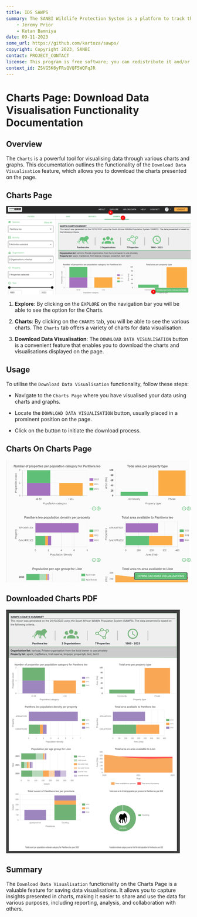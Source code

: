 ```yaml
---
title: IDS SAWPS
summary: The SANBI Wildlife Protection System is a platform to track the population levels of endangered wildlife.
    - Jeremy Prior
    - Ketan Bamniya
date: 09-11-2023
some_url: https://github.com/kartoza/sawps/
copyright: Copyright 2023, SANBI
contact: PROJECT_CONTACT
license: This program is free software; you can redistribute it and/or modify it under the terms of the GNU Affero General Public License as published by the Free Software Foundation; either version 3 of the License, or (at your option) any later version.
context_id: ZSVG5K6yFRsQVQF5WQFqJR
---
```


# Charts Page: Download Data Visualisation Functionality Documentation

## Overview

The `Charts` is a powerful tool for visualising data through various charts and graphs. This documentation outlines the functionality of the `Download Data Visualisation` feature, which allows you to download the charts presented on the page.

## Charts Page

![Charts Page](./img/charts-1.png)

1. **Explore**: By clicking on the `EXPLORE` on the navigation bar you will be able to see the option for the Charts.

2. **Charts**: By clicking on the `CHARTS` tab, you will be able to see the various charts. The `Charts` tab offers a variety of charts for data visualisation.

3. **Download Data Visualisation**: The `DOWNLOAD DATA VISUALISATION` button is a convenient feature that enables you to download the charts and visualisations displayed on the page.

## Usage

To utilise the `Download Data Visualisation` functionality, follow these steps:

- Navigate to the `Charts Page` where you have visualised your data using charts and graphs.

- Locate the `DOWNLOAD DATA VISUALISATION` button, usually placed in a prominent position on the page.

- Click on the button to initiate the download process.

## Charts On Charts Page

![Charts On Charts Page](./img/charts-2.png)

## Downloaded Charts PDF

![Downloaded Charts PDF](./img/charts-3.png)

## Summary

The `Download Data Visualisation` functionality on the Charts Page is a valuable feature for saving data visualisations. It allows you to capture insights presented in charts, making it easier to share and use the data for various purposes, including reporting, analysis, and collaboration with others.
